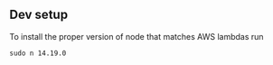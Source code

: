 ## Dev setup
To install the proper version of node that matches AWS lambdas run
```
sudo n 14.19.0
```
